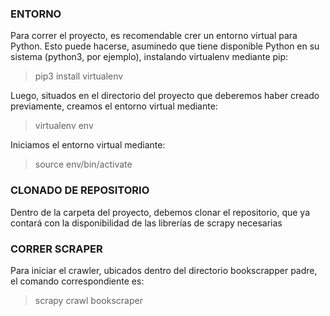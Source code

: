 ### ENTORNO

Para correr el proyecto, es recomendable crer un entorno virtual para Python. Esto puede hacerse, asuminedo que tiene disponible Python en su sistema (python3, por ejemplo), instalando virtualenv mediante pip:

> pip3 install virtualenv

Luego, situados en el directorio del proyecto que deberemos haber creado previamente, creamos el entorno virtual mediante:

> virtualenv env

Iniciamos el entorno virtual mediante:

> source env/bin/activate

### CLONADO DE REPOSITORIO
Dentro de la carpeta del proyecto, debemos clonar el repositorio, que ya contará con la disponibilidad de las librerías de scrapy necesarias


### CORRER SCRAPER

Para iniciar el crawler, ubicados dentro del directorio bookscrapper padre, el comando correspondiente es:

> scrapy crawl bookscraper
